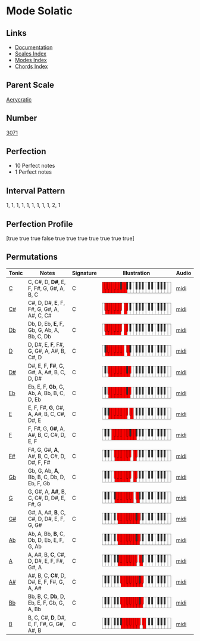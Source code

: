 # Mode Solatic

## Links

- [Documentation](index.md)
- [Scales Index](Scales.md)
- [Modes Index](Modes.md)
- [Chords Index](Chords.md)

## Parent Scale

[Aerycratic](ScaleAerycratic.md)

## Number

[3071](https://ianring.com/musictheory/scales/3071)

## Perfection

- 10 Perfect notes
- 1 Perfect notes

## Interval Pattern

1, 1, 1, 1, 1, 1, 1, 1, 1, 2, 1

## Perfection Profile

[true true true false true true true true true true true]

## Permutations

| Tonic | Notes | Signature | Illustration | Audio |
|-------|-------|-----------|--------------|-------|
| [C](ModeCNaturalSolatic.md) | C, C#, D, **D#**, E, F, F#, G, G#, A, B, C | C | ![CNaturalSolatic](ModeCNaturalSolatic.png) | [midi](https://github.com/edipermadi/music/blob/main/docs/ModeCNaturalSolatic.mid?raw=true) |
| [C#](ModeCSharpSolatic.md) | C#, D, D#, **E**, F, F#, G, G#, A, A#, C, C# | C | ![CSharpSolatic](ModeCSharpSolatic.png) | [midi](https://github.com/edipermadi/music/blob/main/docs/ModeCSharpSolatic.mid?raw=true) |
| [Db](ModeDFlatSolatic.md) | Db, D, Eb, **E**, F, Gb, G, Ab, A, Bb, C, Db | C | ![DFlatSolatic](ModeDFlatSolatic.png) | [midi](https://github.com/edipermadi/music/blob/main/docs/ModeDFlatSolatic.mid?raw=true) |
| [D](ModeDNaturalSolatic.md) | D, D#, E, **F**, F#, G, G#, A, A#, B, C#, D | C | ![DNaturalSolatic](ModeDNaturalSolatic.png) | [midi](https://github.com/edipermadi/music/blob/main/docs/ModeDNaturalSolatic.mid?raw=true) |
| [D#](ModeDSharpSolatic.md) | D#, E, F, **F#**, G, G#, A, A#, B, C, D, D# | C | ![DSharpSolatic](ModeDSharpSolatic.png) | [midi](https://github.com/edipermadi/music/blob/main/docs/ModeDSharpSolatic.mid?raw=true) |
| [Eb](ModeEFlatSolatic.md) | Eb, E, F, **Gb**, G, Ab, A, Bb, B, C, D, Eb | C | ![EFlatSolatic](ModeEFlatSolatic.png) | [midi](https://github.com/edipermadi/music/blob/main/docs/ModeEFlatSolatic.mid?raw=true) |
| [E](ModeENaturalSolatic.md) | E, F, F#, **G**, G#, A, A#, B, C, C#, D#, E | C | ![ENaturalSolatic](ModeENaturalSolatic.png) | [midi](https://github.com/edipermadi/music/blob/main/docs/ModeENaturalSolatic.mid?raw=true) |
| [F](ModeFNaturalSolatic.md) | F, F#, G, **G#**, A, A#, B, C, C#, D, E, F | C | ![FNaturalSolatic](ModeFNaturalSolatic.png) | [midi](https://github.com/edipermadi/music/blob/main/docs/ModeFNaturalSolatic.mid?raw=true) |
| [F#](ModeFSharpSolatic.md) | F#, G, G#, **A**, A#, B, C, C#, D, D#, F, F# | C | ![FSharpSolatic](ModeFSharpSolatic.png) | [midi](https://github.com/edipermadi/music/blob/main/docs/ModeFSharpSolatic.mid?raw=true) |
| [Gb](ModeGFlatSolatic.md) | Gb, G, Ab, **A**, Bb, B, C, Db, D, Eb, F, Gb | C | ![GFlatSolatic](ModeGFlatSolatic.png) | [midi](https://github.com/edipermadi/music/blob/main/docs/ModeGFlatSolatic.mid?raw=true) |
| [G](ModeGNaturalSolatic.md) | G, G#, A, **A#**, B, C, C#, D, D#, E, F#, G | C | ![GNaturalSolatic](ModeGNaturalSolatic.png) | [midi](https://github.com/edipermadi/music/blob/main/docs/ModeGNaturalSolatic.mid?raw=true) |
| [G#](ModeGSharpSolatic.md) | G#, A, A#, **B**, C, C#, D, D#, E, F, G, G# | C | ![GSharpSolatic](ModeGSharpSolatic.png) | [midi](https://github.com/edipermadi/music/blob/main/docs/ModeGSharpSolatic.mid?raw=true) |
| [Ab](ModeAFlatSolatic.md) | Ab, A, Bb, **B**, C, Db, D, Eb, E, F, G, Ab | C | ![AFlatSolatic](ModeAFlatSolatic.png) | [midi](https://github.com/edipermadi/music/blob/main/docs/ModeAFlatSolatic.mid?raw=true) |
| [A](ModeANaturalSolatic.md) | A, A#, B, **C**, C#, D, D#, E, F, F#, G#, A | C | ![ANaturalSolatic](ModeANaturalSolatic.png) | [midi](https://github.com/edipermadi/music/blob/main/docs/ModeANaturalSolatic.mid?raw=true) |
| [A#](ModeASharpSolatic.md) | A#, B, C, **C#**, D, D#, E, F, F#, G, A, A# | C | ![ASharpSolatic](ModeASharpSolatic.png) | [midi](https://github.com/edipermadi/music/blob/main/docs/ModeASharpSolatic.mid?raw=true) |
| [Bb](ModeBFlatSolatic.md) | Bb, B, C, **Db**, D, Eb, E, F, Gb, G, A, Bb | C | ![BFlatSolatic](ModeBFlatSolatic.png) | [midi](https://github.com/edipermadi/music/blob/main/docs/ModeBFlatSolatic.mid?raw=true) |
| [B](ModeBNaturalSolatic.md) | B, C, C#, **D**, D#, E, F, F#, G, G#, A#, B | C | ![BNaturalSolatic](ModeBNaturalSolatic.png) | [midi](https://github.com/edipermadi/music/blob/main/docs/ModeBNaturalSolatic.mid?raw=true) |

